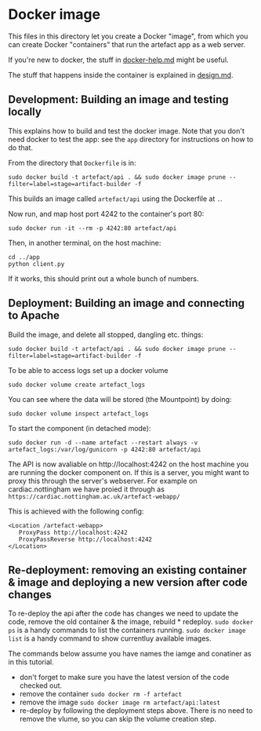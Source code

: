 # Docker image

This files in this directory let you create a Docker "image", from which you can create Docker "containers" that run the artefact app as a web server.

If you're new to docker, the stuff in [docker-help.md](./docker-help.md) might be useful.

The stuff that happens inside the container is explained in [design.md](./design.md).

## Development: Building an image and testing locally

This explains how to build and test the docker image.
Note that you don't need docker to test the app: see the `app` directory for instructions on how to do that.

From the directory that `Dockerfile` is in:
```
sudo docker build -t artefact/api . && sudo docker image prune --filter=label=stage=artifact-builder -f
```
This builds an image called `artefact/api` using the Dockerfile at `.`.

Now run, and map host port 4242 to the container's port 80:
```
sudo docker run -it --rm -p 4242:80 artefact/api
```

Then, in another terminal, on the host machine:
```
cd ../app
python client.py
```
If it works, this should print out a whole bunch of numbers.

## Deployment: Building an image and connecting to Apache

Build the image, and delete all stopped, dangling etc. things:

```
sudo docker build -t artefact/api . && sudo docker image prune --filter=label=stage=artifact-builder -f
```

To be able to access logs set up a docker volume
```
sudo docker volume create artefact_logs
```

You can see where the data will be stored (the Mountpoint) by doing:
```
sudo docker volume inspect artefact_logs
```

To start the component (in detached mode):
```
sudo docker run -d --name artefact --restart always -v artefact_logs:/var/log/gunicorn -p 4242:80 artefact/api
```

The API is now avaliable on http://localhost:4242 on the host machine you are running the docker component on. If this is a server, you might want to proxy this through the server's webserver. For example on cardiac.nottingham we have proied it through as `https://cardiac.nottingham.ac.uk/artefact-webapp/`

This is achieved with the following config:
```
<Location /artefact-webapp>
   ProxyPass http://localhost:4242
   ProxyPassReverse http://localhost:4242
</Location>
```

## Re-deployment: removing an existing container & image and deploying a new version after code changes
To re-deploy the api after the code has changes we need to update the code, remove the old container & the image, rebuild * redeploy.
`sudo docker ps` is a handy commands to list the containers running.
`sudo docker image list` is a handy command to show currentluy available images.

The commands below assume you have names the iamge and conatiner as in this tutorial.

- don't forget to make sure you have the latest version of the code checked out.
- remove the container `sudo docker rm -f artefact`
- remove the image `sudo docker image rm artefact/api:latest`
- re-deploy by following the deployment steps above. There is no need to remove the vlume, so you can skip the volume creation step.
